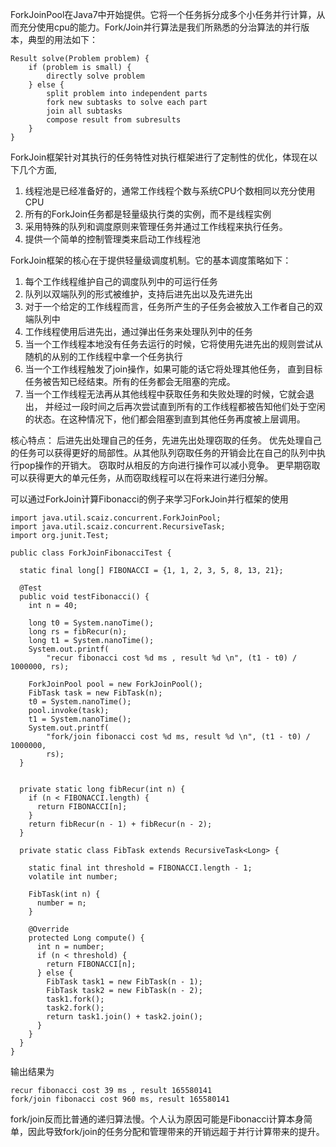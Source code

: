 ForkJoinPool在Java7中开始提供。它将一个任务拆分成多个小任务并行计算，从而充分使用cpu的能力。Fork/Join并行算法是我们所熟悉的分治算法的并行版本，典型的用法如下：

````
Result solve(Problem problem) {
    if (problem is small) {
        directly solve problem
    } else {
        split problem into independent parts
        fork new subtasks to solve each part
        join all subtasks
        compose result from subresults
    }
}
````

ForkJoin框架针对其执行的任务特性对执行框架进行了定制性的优化，体现在以下几个方面,

1. 线程池是已经准备好的，通常工作线程个数与系统CPU个数相同以充分使用CPU
2. 所有的ForkJoin任务都是轻量级执行类的实例，而不是线程实例
3. 采用特殊的队列和调度原则来管理任务并通过工作线程来执行任务。
4. 提供一个简单的控制管理类来启动工作线程池


ForkJoin框架的核心在于提供轻量级调度机制。它的基本调度策略如下：
1. 每个工作线程维护自己的调度队列中的可运行任务
2. 队列以双端队列的形式被维护，支持后进先出以及先进先出
3. 对于一个给定的工作线程而言，任务所产生的子任务会被放入工作者自己的双端队列中
4. 工作线程使用后进先出，通过弹出任务来处理队列中的任务
5. 当一个工作线程本地没有任务去运行的时候，它将使用先进先出的规则尝试从随机的从别的工作线程中拿一个任务执行
6. 当一个工作线程触发了join操作，如果可能的话它将处理其他任务，
直到目标任务被告知已经结束。所有的任务都会无阻塞的完成。
7. 当一个工作线程无法再从其他线程中获取任务和失败处理的时候，它就会退出，
并经过一段时间之后再次尝试直到所有的工作线程都被告知他们处于空闲的状态。在这种情况下，他们都会阻塞到直到其他任务再度被上层调用。

核心特点： 后进先出处理自己的任务，先进先出处理窃取的任务。
优先处理自己的任务可以获得更好的局部性。从其他队列窃取任务的开销会比在自己的队列中执行pop操作的开销大。
窃取时从相反的方向进行操作可以减小竞争。
更早期窃取可以获得更大的单元任务，从而窃取线程可以在将来进行递归分解。

可以通过ForkJoin计算Fibonacci的例子来学习ForkJoin并行框架的使用
````
import java.util.scaiz.concurrent.ForkJoinPool;
import java.util.scaiz.concurrent.RecursiveTask;
import org.junit.Test;

public class ForkJoinFibonacciTest {

  static final long[] FIBONACCI = {1, 1, 2, 3, 5, 8, 13, 21};

  @Test
  public void testFibonacci() {
    int n = 40;

    long t0 = System.nanoTime();
    long rs = fibRecur(n);
    long t1 = System.nanoTime();
    System.out.printf(
        "recur fibonacci cost %d ms , result %d \n", (t1 - t0) / 1000000, rs);

    ForkJoinPool pool = new ForkJoinPool();
    FibTask task = new FibTask(n);
    t0 = System.nanoTime();
    pool.invoke(task);
    t1 = System.nanoTime();
    System.out.printf(
        "fork/join fibonacci cost %d ms, result %d \n", (t1 - t0) / 1000000,
        rs);
  }


  private static long fibRecur(int n) {
    if (n < FIBONACCI.length) {
      return FIBONACCI[n];
    }
    return fibRecur(n - 1) + fibRecur(n - 2);
  }

  private static class FibTask extends RecursiveTask<Long> {

    static final int threshold = FIBONACCI.length - 1;
    volatile int number;

    FibTask(int n) {
      number = n;
    }

    @Override
    protected Long compute() {
      int n = number;
      if (n < threshold) {
        return FIBONACCI[n];
      } else {
        FibTask task1 = new FibTask(n - 1);
        FibTask task2 = new FibTask(n - 2);
        task1.fork();
        task2.fork();
        return task1.join() + task2.join();
      }
    }
  }
}
````
输出结果为
````
recur fibonacci cost 39 ms , result 165580141 
fork/join fibonacci cost 960 ms, result 165580141 
````
fork/join反而比普通的递归算法慢。个人认为原因可能是Fibonacci计算本身简单，因此导致fork/join的任务分配和管理带来的开销远超于并行计算带来的提升。